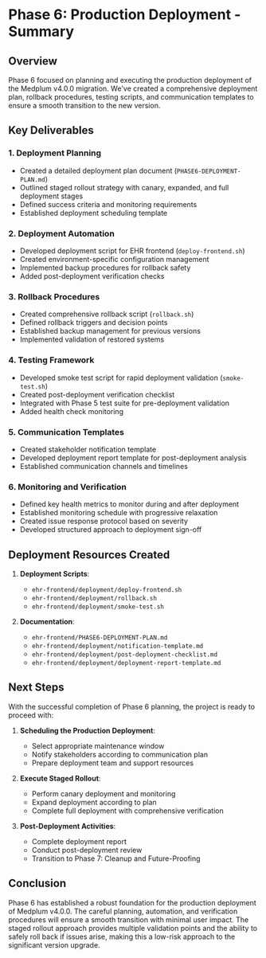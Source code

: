 # Phase 6: Production Deployment - Summary

## Overview
Phase 6 focused on planning and executing the production deployment of the Medplum v4.0.0 migration. We've created a comprehensive deployment plan, rollback procedures, testing scripts, and communication templates to ensure a smooth transition to the new version.

## Key Deliverables

### 1. Deployment Planning
- Created a detailed deployment plan document (`PHASE6-DEPLOYMENT-PLAN.md`)
- Outlined staged rollout strategy with canary, expanded, and full deployment stages
- Defined success criteria and monitoring requirements
- Established deployment scheduling template

### 2. Deployment Automation
- Developed deployment script for EHR frontend (`deploy-frontend.sh`) 
- Created environment-specific configuration management
- Implemented backup procedures for rollback safety
- Added post-deployment verification checks

### 3. Rollback Procedures
- Created comprehensive rollback script (`rollback.sh`)
- Defined rollback triggers and decision points
- Established backup management for previous versions
- Implemented validation of restored systems

### 4. Testing Framework
- Developed smoke test script for rapid deployment validation (`smoke-test.sh`)
- Created post-deployment verification checklist
- Integrated with Phase 5 test suite for pre-deployment validation
- Added health check monitoring

### 5. Communication Templates
- Created stakeholder notification template
- Developed deployment report template for post-deployment analysis
- Established communication channels and timelines

### 6. Monitoring and Verification
- Defined key health metrics to monitor during and after deployment
- Established monitoring schedule with progressive relaxation
- Created issue response protocol based on severity
- Developed structured approach to deployment sign-off

## Deployment Resources Created

1. **Deployment Scripts**:
   - `ehr-frontend/deployment/deploy-frontend.sh`
   - `ehr-frontend/deployment/rollback.sh`
   - `ehr-frontend/deployment/smoke-test.sh`

2. **Documentation**:
   - `ehr-frontend/PHASE6-DEPLOYMENT-PLAN.md`
   - `ehr-frontend/deployment/notification-template.md`
   - `ehr-frontend/deployment/post-deployment-checklist.md`
   - `ehr-frontend/deployment/deployment-report-template.md`

## Next Steps

With the successful completion of Phase 6 planning, the project is ready to proceed with:

1. **Scheduling the Production Deployment**:
   - Select appropriate maintenance window
   - Notify stakeholders according to communication plan
   - Prepare deployment team and support resources

2. **Execute Staged Rollout**:
   - Perform canary deployment and monitoring
   - Expand deployment according to plan
   - Complete full deployment with comprehensive verification

3. **Post-Deployment Activities**:
   - Complete deployment report
   - Conduct post-deployment review
   - Transition to Phase 7: Cleanup and Future-Proofing

## Conclusion

Phase 6 has established a robust foundation for the production deployment of Medplum v4.0.0. The careful planning, automation, and verification procedures will ensure a smooth transition with minimal user impact. The staged rollout approach provides multiple validation points and the ability to safely roll back if issues arise, making this a low-risk approach to the significant version upgrade. 